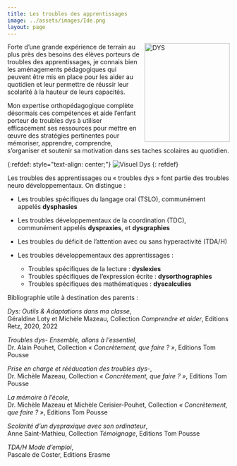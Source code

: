 ```yaml
---
title: Les troubles des apprentissages
image: ../assets/images/Ide.png
layout: page
---
```



<img style="float: right; vertical-align:middle;margin:0px 0px 5px 10px" width="193" height="224" alt="DYS" src="../assets/images/DYS_adaptation2.jpg">
Forte d’une grande expérience de terrain au plus près des besoins des élèves porteurs de
troubles des apprentissages, je connais bien les aménagements pédagogiques qui peuvent
être mis en place pour les aider au quotidien et leur permettre de réussir leur
scolarité à la hauteur de leurs capacités.



Mon expertise orthopédagogique complète désormais ces compétences et aide l’enfant
porteur de troubles dys à utiliser efficacement ses ressources pour mettre en œuvre des
stratégies pertinentes pour mémoriser, apprendre, comprendre, s’organiser et soutenir sa
motivation dans ses taches scolaires au quotidien.

{:refdef: style="text-align: center;"}
![Visuel Dys](../assets/images/Visuel_dys.png)
{: refdef}

Les troubles des apprentissages ou « troubles dys » font partie des troubles neuro
développementaux. On distingue :

* Les troubles spécifiques du langage oral (TSLO), communément appelés
**dysphasies**
* Les troubles développementaux de la coordination (TDC), communément appelés
**dyspraxies**, et **dysgraphies**
* Les troubles du déficit de l’attention avec ou sans hyperactivité (TDA/H)
* Les troubles développementaux des apprentissages :

    * Troubles spécifiques de la lecture : **dyslexies**
    * Troubles spécifiques de l’expression écrite : **dysorthographies**
    * Troubles spécifiques des mathématiques : **dyscalculies**

Bibliographie utile à destination des parents :

_Dys: Outils & Adaptations dans ma classe_, <br>
Géraldine Loty et Michèle Mazeau, Collection _Comprendre et aider_, Editions Retz, 2020, 2022

_Troubles dys- Ensemble, allons à l’essentiel_, <br>
Dr. Alain Pouhet, Collection _« Concrètement,
que faire ? »_, Editions Tom Pousse

_Prise en charge et rééducation des troubles dys-_,<br>
 Dr. Michèle Mazeau, Collection _« Concrètement, que faire ? »_, Editions Tom Pousse

_La mémoire à l’école_, <br>
Dr. Michèle Mazeau et Michèle Cerisier-Pouhet, Collection _« Concrètement, que faire ? »_, Editions Tom Pousse

_Scolarité d’un dyspraxique avec son ordinateur_, <br>
Anne Saint-Mathieu, Collection _Témoignage_, Editions Tom Pousse

_TDA/H Mode d’emploi_, <br>
Pascale de Coster, Editions Erasme